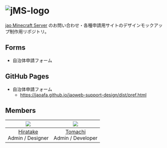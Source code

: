 # ![jMS-logo](https://user-images.githubusercontent.com/23224932/42416047-36adc45a-829f-11e8-9d05-46d566c437e8.png)

[jao Minecraft Server](https://jaoafa.com) のお問い合わせ・各種申請用サイトのデザインモックアップ制作用リポジトリ。

## Forms

- 自治体申請フォーム

## GitHub Pages

- 自治体申請フォーム
  - https://jaoafa.github.io/jaoweb-support-design/dist/pref.html

## Members

|![](https://avatars0.githubusercontent.com/u/23224932?s=80&v=4)|![](https://avatars2.githubusercontent.com/u/8929706?s=80&v=4)|
|:--:|:--:|
|[Hiratake](https://github.com/Hiratake)<br />Admin / Designer|[Tomachi](https://github.com/book000)<br />Admin / Developer|
